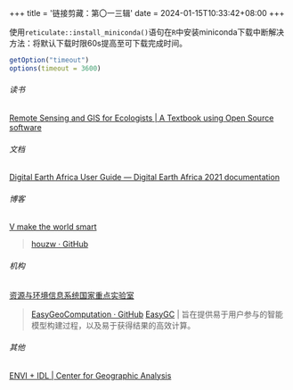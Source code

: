 +++
title = '链接剪藏：第〇一三辑'
date = 2024-01-15T10:33:42+08:00
+++

使用`reticulate::install_miniconda()`语句在`R`中安装miniconda下载中断解决方法：将默认下载时限60s提高至可下载完成时间。

```r
getOption("timeout")
options(timeout = 3600)
```

<!--more-->

###### 读书

[Remote Sensing and GIS for Ecologists | A Textbook using Open Source software](http://book.ecosens.org/)

###### 文档

[Digital Earth Africa User Guide — Digital Earth Africa 2021 documentation](https://docs.digitalearthafrica.org/en/latest/index.html#)

###### 博客

[V make the world smart](https://houzw.github.io/)
> [houzw · GitHub](https://github.com/houzw)

###### 机构

[资源与环境信息系统国家重点实验室](http://www.lreis.ac.cn/)

> [EasyGeoComputation · GitHub](https://github.com/lreis2415)
> [EasyGC](http://www.easygeoc.net:8090/) | 旨在提供易于用户参与的智能模型构建过程，以及易于获得结果的高效计算。

###### 其他

[ENVI + IDL | Center for Geographic Analysis](https://gis.harvard.edu/envi-idl)
